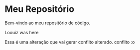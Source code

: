# Meu Repositório

Bem-vindo ao meu repositório de código.

Loouiz was here

Essa é uma alteração que vai gerar conflito
alterado. conflito :o
